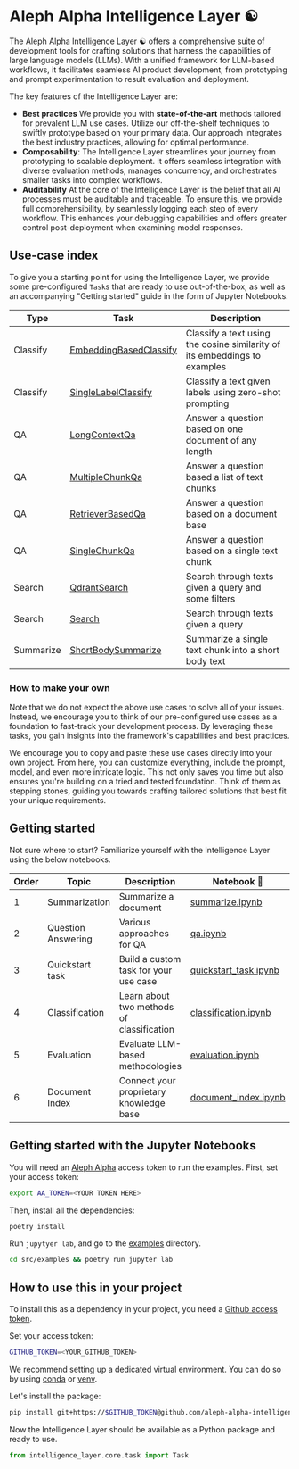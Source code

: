 # Aleph Alpha Intelligence Layer ☯️

The  Aleph Alpha Intelligence Layer ☯️ offers a comprehensive suite of development tools for crafting solutions that harness the capabilities of large language models (LLMs).
With a unified framework for LLM-based workflows, it facilitates seamless AI product development, from prototyping and prompt experimentation to result evaluation and deployment.

The key features of the Intelligence Layer are:

- **Best practices** We provide you with **state-of-the-art** methods tailored for prevalent LLM use cases.
  Utilize our off-the-shelf techniques to swiftly prototype based on your primary data.
  Our approach integrates the best industry practices, allowing for optimal performance.
- **Composability**: The Intelligence Layer streamlines your journey from prototyping to scalable deployment.
  It offers seamless integration with diverse evaluation methods, manages concurrency, and orchestrates smaller tasks into complex workflows.
- **Auditability** At the core of the Intelligence Layer is the belief that all AI processes must be auditable and traceable.
  To ensure this, we provide full comprehensibility, by seamlessly logging each step of every workflow.
  This enhances your debugging capabilities and offers greater control post-deployment when examining model responses.

## Use-case index

To give you a starting point for using the Intelligence Layer, we provide some pre-configured `Task`s that are ready to use out-of-the-box, as well as an accompanying "Getting started" guide in the form of Jupyter Notebooks.

| Type      | Task                                                                                              | Description                                                               |
| --------- | ------------------------------------------------------------------------------------------------- | ------------------------------------------------------------------------- |
| Classify  | [EmbeddingBasedClassify](./src/intelligence_layer/use_cases/classify/embedding_based_classify.py) | Classify a text using the cosine similarity of its embeddings to examples |
| Classify  | [SingleLabelClassify](./src/intelligence_layer/use_cases/classify/single_label_classify.py)       | Classify a text given labels using zero-shot prompting                    |
| QA        | [LongContextQa](./src/intelligence_layer/use_cases/qa/long_context_qa.py)                         | Answer a question based on one document of any length                     |
| QA        | [MultipleChunkQa](./src/intelligence_layer/use_cases/qa/multiple_chunk_qa.py)                     | Answer a question based a list of text chunks                             |
| QA        | [RetrieverBasedQa](./src/intelligence_layer/use_cases/qa/retriever_based_qa.py)                   | Answer a question based on a document base                                |
| QA        | [SingleChunkQa](./src/intelligence_layer/use_cases/qa/single_chunk_qa.py)                         | Answer a question based on a single text chunk                            |
| Search    | [QdrantSearch](./src/intelligence_layer/use_cases/search/qdrant_search.py)                        | Search through texts given a query and some filters                       |
| Search    | [Search](./src/intelligence_layer/use_cases/search/search.py)                                     | Search through texts given a query                                        |
| Summarize | [ShortBodySummarize](./src/intelligence_layer/use_cases/summarize/summarize.py)                   | Summarize a single text chunk into a short body text                      |

### How to make your own

Note that we do not expect the above use cases to solve all of your issues.
Instead, we encourage you to think of our pre-configured use cases as a foundation to fast-track your development process.
By leveraging these tasks, you gain insights into the framework's capabilities and best practices.

We encourage you to copy and paste these use cases directly into your own project.
From here, you can customize everything, include the prompt, model, and even more intricate logic.
This not only saves you time but also ensures you're building on a tried and tested foundation.
Think of them as stepping stones, guiding you towards crafting tailored solutions that best fit your unique requirements.

## Getting started

Not sure where to start? Familiarize yourself with the Intelligence Layer using the below notebooks.

| Order | Topic              | Description                               | Notebook 📓                                                   |
| ----- | ------------------ | ----------------------------------------- | ------------------------------------------------------------- |
| 1     | Summarization      | Summarize a document                      | [summarize.ipynb](./src/examples/summarize.ipynb)             |
| 2     | Question Answering | Various approaches for QA                 | [qa.ipynb](./src/examples/qa.ipynb)                           |
| 3     | Quickstart task    | Build a custom task for your use case     | [quickstart_task.ipynb](./src/examples/quickstart_task.ipynb) |
| 4     | Classification     | Learn about two methods of classification | [classification.ipynb](./src/examples/classification.ipynb)   |
| 5     | Evaluation         | Evaluate LLM-based methodologies          | [evaluation.ipynb](./src/examples/evaluation.ipynb)           |
| 6     | Document Index     | Connect your proprietary knowledge base   | [document_index.ipynb](./src/examples/document_index.ipynb)   |

## Getting started with the Jupyter Notebooks

You will need an [Aleph Alpha](https://docs.aleph-alpha.com/docs/account/#create-a-new-token) access token to run the examples.
First, set your access token:

```bash
export AA_TOKEN=<YOUR TOKEN HERE>
```

Then, install all the dependencies:

```bash
poetry install
```

Run `jupytyer lab`, and go to the [examples](http://localhost:8888/lab/workspaces/auto-C/tree/src/examples) directory.

```bash
cd src/examples && poetry run jupyter lab
```

## How to use this in your project

To install this as a dependency in your project, you need a [Github access token](https://docs.github.com/en/authentication/keeping-your-account-and-data-secure/managing-your-personal-access-tokens).

Set your access token:

```bash
GITHUB_TOKEN=<YOUR_GITHUB_TOKEN>
```
We recommend setting up a dedicated virtual environment. You can do so by using [conda](https://conda.io/projects/conda/en/latest/user-guide/tasks/manage-environments.html#creating-an-environment-with-commands) or [venv](https://docs.python.org/3/library/venv.html).


Let's install the package:

```bash
pip install git+https://$GITHUB_TOKEN@github.com/aleph-alpha-intelligence-layer/intelligence-layer.git
```

Now the Intelligence Layer should be available as a Python package and ready to use.

```py
from intelligence_layer.core.task import Task
```

